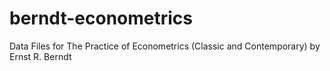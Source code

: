 # berndt-econometrics
Data Files for The Practice of Econometrics (Classic and Contemporary) by Ernst R. Berndt
